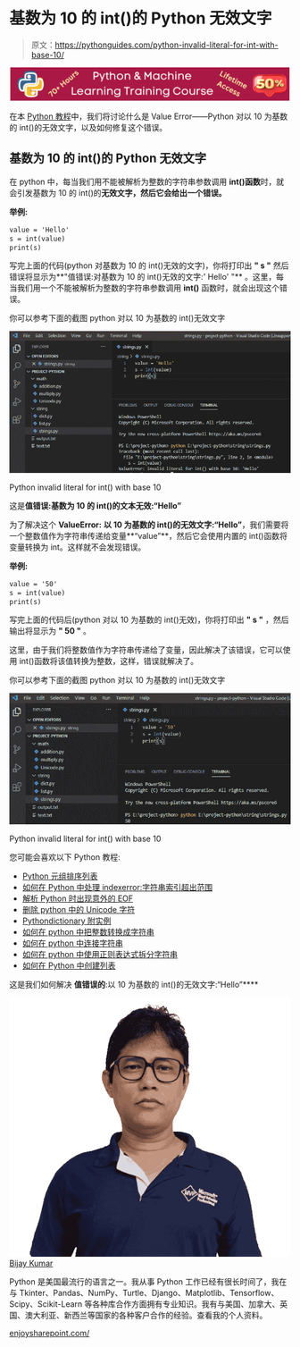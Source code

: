 # 基数为 10 的 int()的 Python 无效文字

> 原文：<https://pythonguides.com/python-invalid-literal-for-int-with-base-10/>

[![Python & Machine Learning training courses](img/49ec9c6da89a04c9f45bab643f8c765c.png)](https://sharepointsky.teachable.com/p/python-and-machine-learning-training-course)

在本 [Python 教程](https://pythonguides.com/python-download-and-installation/)中，我们将讨论什么是 Value Error——Python 对以 10 为基数的 int()的无效文字，以及如何修复这个错误。

## 基数为 10 的 int()的 Python 无效文字

在 python 中，每当我们用不能被解析为整数的字符串参数调用 **int()函数**时，就会引发基数为 10 的 int()的**无效文字，然后它会给出一个错误。**

**举例:**

```
value = 'Hello'
s = int(value)
print(s)
```

写完上面的代码(python 对基数为 10 的 int()无效的文字)，你将打印出 **" s "** 然后错误将显示为**"值错误:对基数为 10 的 int()无效的文字:' Hello' "** 。这里，每当我们用一个不能被解析为整数的字符串参数调用 **int()** 函数时，就会出现这个错误。

你可以参考下面的截图 python 对以 10 为基数的 int()无效文字

![Python invalid literal for int() with base 10](img/b6bdfe2c86ce717dd5f016e441e9c009.png "Python invalid literal for int with base 10")

Python invalid literal for int() with base 10

这是**值错误:基数为 10 的 int()的文本无效:“Hello”**

为了解决这个 **ValueError:** **以 10 为基数的 int()的无效文字:“Hello”**，我们需要将一个整数值作为字符串传递给变量**“value”**，然后它会使用内置的 int()函数将变量转换为 int。这样就不会发现错误。

**举例:**

```
value = '50'
s = int(value)
print(s)
```

写完上面的代码后(python 对以 10 为基数的 int()无效)，你将打印出 **" s "** ，然后输出将显示为 **" 50 "** 。

这里，由于我们将整数值作为字符串传递给了变量，因此解决了该错误，它可以使用 int()函数将该值转换为整数，这样，错误就解决了。

你可以参考下面的截图 python 对以 10 为基数的 int()无效文字

![Python invalid literal for int() with base 10](img/68b7b9935b3eddbaed5fd56ee043eb79.png "Python invalid literal for int with base 10 1")

Python invalid literal for int() with base 10

您可能会喜欢以下 Python 教程:

*   [Python 元组排序列表](https://pythonguides.com/python-sort-list-of-tuples/)
*   [如何在 Python 中处理 indexerror:字符串索引超出范围](https://pythonguides.com/indexerror-string-index-out-of-range-python/)
*   [解析 Python 时出现意外的 EOF](https://pythonguides.com/unexpected-eof-python/)
*   [删除 python 中的 Unicode 字符](https://pythonguides.com/remove-unicode-characters-in-python/)
*   [Python](https://pythonguides.com/python-dictionary-append/)[d](https://pythonguides.com/python-dictionary-append/)[ictionary 附实例](https://pythonguides.com/python-dictionary-append/)
*   [如何在 python 中把整数转换成字符串](https://pythonguides.com/convert-an-integer-to-string-in-python/)
*   [如何在 python 中连接字符串](https://pythonguides.com/concatenate-strings-in-python/)
*   [如何在 python 中使用正则表达式拆分字符串](https://pythonguides.com/python-split-string-regex/)
*   [如何在 Python 中创建列表](https://pythonguides.com/create-list-in-python/)

这是我们如何解决 **值错误的**:以 10 为基数的 int()的无效文字:“Hello”****

![Bijay Kumar MVP](img/9cb1c9117bcc4bbbaba71db8d37d76ef.png "Bijay Kumar MVP")[Bijay Kumar](https://pythonguides.com/author/fewlines4biju/)

Python 是美国最流行的语言之一。我从事 Python 工作已经有很长时间了，我在与 Tkinter、Pandas、NumPy、Turtle、Django、Matplotlib、Tensorflow、Scipy、Scikit-Learn 等各种库合作方面拥有专业知识。我有与美国、加拿大、英国、澳大利亚、新西兰等国家的各种客户合作的经验。查看我的个人资料。

[enjoysharepoint.com/](https://enjoysharepoint.com/)[](https://www.facebook.com/fewlines4biju "Facebook")[](https://www.linkedin.com/in/fewlines4biju/ "Linkedin")[](https://twitter.com/fewlines4biju "Twitter")
